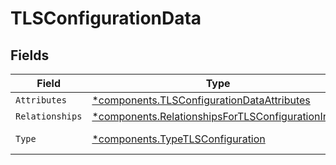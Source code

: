 # TLSConfigurationData


## Fields

| Field                                                                                                             | Type                                                                                                              | Required                                                                                                          | Description                                                                                                       |
| ----------------------------------------------------------------------------------------------------------------- | ----------------------------------------------------------------------------------------------------------------- | ----------------------------------------------------------------------------------------------------------------- | ----------------------------------------------------------------------------------------------------------------- |
| `Attributes`                                                                                                      | [*components.TLSConfigurationDataAttributes](../../models/shared/tlsconfigurationdataattributes.md)               | :heavy_minus_sign:                                                                                                | N/A                                                                                                               |
| `Relationships`                                                                                                   | [*components.RelationshipsForTLSConfigurationInput](../../models/shared/relationshipsfortlsconfigurationinput.md) | :heavy_minus_sign:                                                                                                | N/A                                                                                                               |
| `Type`                                                                                                            | [*components.TypeTLSConfiguration](../../models/shared/typetlsconfiguration.md)                                   | :heavy_minus_sign:                                                                                                | Resource type                                                                                                     |